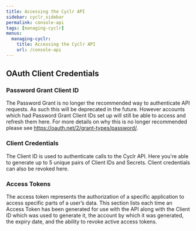 ```yaml
---
title: Accessing the Cyclr API
sidebar: cyclr_sidebar
permalink: console-api
tags: [managing-cyclr]
menus:
  managing-cyclr:
    title: Accessing the Cyclr API
    url: /console-api
---
```


## OAuth Client Credentials

### Password Grant Client ID

The Password Grant is no longer the recommended way to authenticate API requests. As such this will be deprecated in the future. However accounts which had Password Grant Client IDs set up will still be able to access and refresh them here.
For more details on why this is no longer recommended please see https://oauth.net/2/grant-types/password/.
 
### Client Credentials

The Client ID is used to authenticate calls to the Cyclr API. 
Here you're able to generate up to 5 unique pairs of Client IDs and Secrets. Client credentials can also be revoked here.
 
### Access Tokens

The access token represents the authorization of a specific application to access specific parts of a user’s data.
This section lists each time an Access Token has been generated for use with the API along with the Client ID which was used to generate it, the account by which it was generated, the expiry date, and the ability to revoke active access tokens.
 
